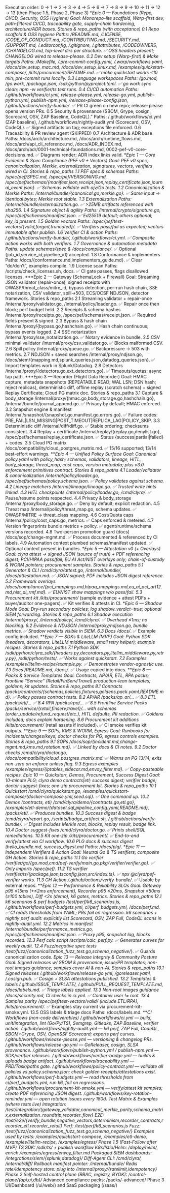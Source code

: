 Execution order: 0 → 1 → 2 → 3 → 4 → 5 → 6 → 7 → 8 → 9 → 10 → 11 → 12 → 13
(then Phase 1.5, Phase 2, Phase 3)
***Epic 0 — Foundations (Repo, CI/CD, Security, OSS Hygiene)
Goal: Monorepo-lite scaffold, Warp-first dev, path-filtered CI/CD, traceability gate, supply-chain hardening, architecture/ADR bases.
Stories & repo_paths (with acceptance)
0.1 Repo scaffold & OSS hygiene
Paths: /README.md, /LICENSE, /CODE_OF_CONDUCT.md, /CONTRIBUTING.md, /SECURITY.md, /SUPPORT.md, /.editorconfig, /.gitignore, /.gitattributes, /CODEOWNERS, /CHANGELOG.md, top-level dirs per structure.
✅ OSS headers present; CHANGELOG wired to release-please.
0.2 Dev setup (Warp-first) & Make targets
Paths: /Makefile, /.pre-commit-config.yaml, /.warp/workflows.yaml, /docs/dev_setup_mac.md, /docs/dev_setup_linux.md, /examples/quickstart-compose/*, /kits/procurement/README.md.
✅ make quickstart works <10 min; pre-commit runs locally.
0.3 Language workspaces
Paths: /go.mod, /go.work, /package.json, /sdk/python/pyproject.toml.
✅ go work sync clean; npm -w verifier/ts test runs.
0.4 CI/CD automation
Paths: /.github/workflows/ci.yml, release-please.yml, release-go.yml, publish-python.yml, publish-npm.yml, /release-please-config.json, /.github/actions/verify-bundle/*.
✅ PR CI green on new repo; release-please opens version PRs.
0.5 Security & provenance (SBOM, Grype, cosign, Scorecard, OSV, ZAP Baseline, CodeQL).”
Paths: /.github/workflows/ci.yml (ZAP baseline), /.github/workflows/nightly-audit.yml (Scorecard, OSV, CodeQL).
✅ Signed artifacts on tag; exceptions file enforced.
0.6 Traceability & PR review agent (SKIPPED)
0.7 Architecture & ADR base
Paths: /docs/arch/architecture.md, /docs/arch/runtime_flows.md, /docs/arch/api_cli_reference.md, /docs/ADR_INDEX.md, /docs/arch/adr/0001-technical-foundations.md, 0002-pef-v0-core-decisions.md.
✅ Diagrams render; ADR index links valid.
***Epic 1 — Core Evidence & Spec Compliance (PEF v0 + Vectors)
Goal: PEF v0 spec, canonicalization, Merkle, externalization, signatures, vectors, verifiers wired in CI.
Stories & repo_paths
1.1 PEF spec & schemas
Paths: /spec/pef/SPEC.md, /spec/pef/VERSIONING.md, /spec/pef/schemas/{manifest.json,receipt.json,replay_certificate.json,journal_event.json}.
✅ Schemas validate with ajv/Go tests.
1.2 Canonicalization & Merkle
Paths: /internal/bundle/{canonical.go,merkle.go}.
✅ Same input ⇒ identical bytes; Merkle root stable.
1.3 Externalization
Paths: /internal/bundle/externalization.go.
✅ >25MB artifacts referenced with sha256.
1.4 Signature object & agility
Paths: /internal/crypto/signature.go, /spec/pef/schemas/manifest.json.
✅ Ed25519 default; others optional; key_id present.
1.5 Golden vectors
Paths: /spec/pef/test-vectors/{valid,forged,truncated}/.
✅ Verifiers pass/fail as expected; vectors immutable after publish.
1.6 Verifier CI & action
Paths: /.github/actions/verify-bundle/*, /.github/workflows/ci.yml.
✅ Composite action works with both verifiers.
1.7 Governance & automation metadata
Paths: update schemas/spec & /docs/compliance/*.
✅ Optional {job_id,service_id,pipeline_id} accepted.
1.8 Conformance & implementers
Paths: /docs/{conformance.md,implementers_guide.md}.
✅ Clear “do/don’t”, examples compile.
1.9 License scan
Paths: /scripts/check_licenses.sh, docs.
✅ CI gate passes, flags disallowed licenses.
***Epic 2 — Gateway (SchemaLock + Firewall)
Goal: Streaming JSON validator (repair-once), signed receipts with OWASP/threat_class/mitre_id, bypass detection, per-run hash chain, SSE notarization, CSV validator, spill→503, ECS/OCSF NDJSON, detector framework.
Stories & repo_paths
2.1 Streaming validator + repair-once
/internal/proxy/validator.go, /internal/policy/loader.go.
✅ Repair once then block; perf budget held.
2.2 Receipts & schema hashes
/internal/proxy/receipts.go, /spec/pef/schemas/receipt.json.
✅ Required fields present & signed.
2.3 Bypass & hash chain
/internal/proxy/{bypass.go,hashchain.go}.
✅ Hash chain continuous; bypass events logged.
2.4 SSE notarization
/internal/proxy/sse_notarization.go.
✅ Notary evidence in bundle.
2.5 CSV minimal validator
/internal/proxy/csv_validator.go.
✅ Blocks malformed CSV.
2.6 Spill policy
/internal/proxy/queue.go.
✅ Backpressure → 503 with metrics.
2.7 NDJSON + saved searches
/internal/proxy/ndjson.go, /docs/siem/{mapping.md,splunk_queries.json,datadog_queries.json}.
✅ Import templates work in Splunk/Datadog.
2.8 Detectors
/internal/proxy/{detectors.go,ext_detectors.go}.
✅ Timeouts/quotas; async tap path.
***Epic 3 — Recorder (Flight Data Recorder)
Goal: HMAC capture, metadata snapshots (REPEATABLE READ; WAL LSN; DSN hash; reject replicas), deterministic diff, offline replay (scratch schema) + signed Replay Certificate; Cloud PG matrix doc.
Stories & repo_paths
3.1 Capture & body_storage
/internal/proxy/{hmac.go,body_storage.go,hashchain.go}, /internal/bundle/journal_append.go.
✅ Privacy by default; HMAC enforced.
3.2 Snapshot engine & manifest
/internal/snapshot/{snapshot.go,manifest.go,errors.go}.
✅ Failure codes: PRE_FAIL|LSN_MISSING|POST_TIMEOUT|REPLICA_LAG|POLICY_SKIP.
3.3 Deterministic diff
/internal/diff/diff.go.
✅ Stable ordering; checksums consistent.
3.4 Replay + certificate
/internal/replay/{replay.go,denylist.go}, /spec/pef/schemas/replay_certificate.json.
✅ Status {success|partial|failed} + codes.
3.5 Cloud PG matrix
/docs/compatibility/cloud_postgres_matrix.md.
✅ 15/16 supported; 13/14 best-effort warnings.
***Epic 4 — Unified Policy Surface
Goal: Canonical policy.yaml with policy_hash; schemas, validators, lineage, HITL, body_storage, threat_map, cost caps, version metadata; plus v3.0 enforcement primitives contract.
Stories & repo_paths
4.1 Loader/validator & canonicalization
/internal/policy/loader.go, /spec/pef/schemas/policy.schema.json.
✅ Policy validates against schema.
4.2 Lineage matchers
/internal/lineage/lineage.go.
✅ Trusted write hints linked.
4.3 HITL checkpoints
/internal/policy/loader.go, /cmd/clyra/*.
✅ Pause/resume points respected.
4.4 Privacy & body_storage
/internal/proxy/body_storage.go.
✅ Deny by default; explicit redaction.
4.5 Threat map
/internal/policy/threat_map.go, schema updates.
✅ OWASP/MITRE → threat_class mapping.
4.6 Cost/Quota caps
/internal/policy/cost_caps.go, metrics.
✅ Caps enforced & metered.
4.7 Version fingerprints
bundle metrics + policy.
✅ agent/runtime/schema versions recorded.
4.8 Two-person promotion guard (docs)
/docs/sop/change-mgmt.md.
✅ Process documented & referenced by CI labels.
4.9 Automation context plumbed
schemas/manifest updated.
✅ Optional context present in bundles.
***Epic 5 — Attestation v0 (+ Overlays)
Goal: clyra attest → signed JSON (source of truth) + PDF referencing digest; PCI/HIPAA pass/fail; EU AI Act/NIST overlays only; chain-of-custody & WORM pointers; procurement samples.
Stories & repo_paths
5.1 Generator & CLI
/cmd/clyra/attest.go, /internal/bundle/*, /docs/attestation.md.
✅ JSON signed; PDF includes JSON digest reference.
5.2 Framework overlays
/docs/compliance/{pci_mappings.md,hipaa_mappings.md,eu_ai_act_art12.md,nist_ai_rmf.md}.
✅ EU/NIST show mappings w/o pass/fail.
5.3 Procurement kit
/kits/procurement/* (sample evidence + attest PDFs + buyer/auditor one-pagers).
✅ Kit verifies & attests in CI.
***Epic 6 — Shadow Mode
Goal: Dry-run secondary policies; log shadow_verdict=true; optional SIEM forwarding.
Stories & repo_paths
6.1 Shadow execution
/internal/proxy/, /internal/policy/, /cmd/clyra/*.
✅ Overhead ≤1ms; no blocking.
6.2 Evidence & NDJSON
/internal/proxy/ndjson.go, bundle metrics.
✅ Shadow verdicts visible in SIEM.
6.3 Docs
/docs/*.
✅ Example config included.
***Epic 7 — SDKs & LiteLLM (MVP)
Goal: Python SDK (headers, decorators, LiteLLM middleware, small retry helper); example recipes.
Stories & repo_paths
7.1 Python SDK
/sdk/python/clyra_sdk/{headers.py,decorators.py,litellm_middleware.py,retry.py}, /sdk/python/tests/.
✅ Works against quickstart.
7.2 Examples
/examples/litellm-recipe/example.py.
✅ Demonstrates vendor-agnostic use.
7.3 Docs
/README.md, /docs/*.
✅ Usage copied into docs.
***Epic 8 — Packs & Service Templates
Goal: Contracts, AP/AR, ETL, RPA packs; Frontline “Service” (Retail/FinServ/Travel) production-lean templates; goldens; kit updates.
Stories & repo_paths
8.1 Contracts
/packs/contracts/{schemas,policies,fixtures,goldens,pack.yaml,README.md}.
✅ Policy passes contract tests.
8.2 AP/AR
/packs/ap_ar/... ✅
8.3 ETL
/packs/etl/... ✅
8.4 RPA
/packs/rpa/... ✅
8.5 Frontline Service Packs
/packs/service/{retail,finserv,travel}/... with schemas (order_update/refund_request/etc.), HITL defaults, PII redaction.
✅ Goldens included; docs explain hardening.
8.6 Procurement kit additions
/kits/procurement/* (retail assets if included).
✅ CI smoke verifies kit outputs.
***Epic 9 — SOPs, KMS & WORM, Egress
Goal: Runbooks for incidents/changes/keys; doctor checks for PG; egress controls examples.
Stories & repo_paths
9.1 SOPs
/docs/sop/{incident.md,change-mgmt.md,kms.md,rotation.md}.
✅ Linked by docs & CI notes.
9.2 Doctor checks
/cmd/clyra/doctor.go, /docs/compatibility/cloud_postgres_matrix.md.
✅ Warns on PG 13/14; exits non-zero on enforce unless flag.
9.3 Egress examples
/examples/egress/{iptables_sidecar.md,envoy_filter.md}.
✅ Copy-pasteable recipes.
***Epic 10 — Quickstart, Demos, Procurement, Success Digest
Goal: 10-minute PLG; clyra demo contracts|etl; success digest; verifier badge; doctor suggest-fixes; one-zip procurement kit.
Stories & repo_paths
10.1 Quickstart
/cmd/clyra/quickstart.go, /examples/quickstart-compose/{docker-compose.yml,seed.sql}.
✅ One command up.
10.2 Demos (contracts, etl)
/cmd/clyra/demo/{contracts.go,etl.go}, /examples/etl-demo/{dataset.sql,pipeline_config.yaml,README.md}, /packs/etl/*.
✅ Produces bundles.
10.3 Success digest & badge
/cmd/clyra/report.go, /scripts/badge_artifact.sh, /.github/actions/verify-bundle/*.
✅ Digest includes Merkle root, blocks, replay result, badge link.
10.4 Doctor suggest-fixes
/cmd/clyra/doctor.go.
✅ Prints shell/SQL remediations.
10.5 Kit one-zip
/kits/procurement/*.
✅ End-to-end verify/attest via CI workflow.
10.6 PLG docs & success digest (hello_bundle.md, success_digest.md
Paths: /docs/plg/*.
***Epic 11 — Independent Verifiers & Action
Goal: Neutral Go & TS verifiers; composite GH Action.
Stories & repo_paths
11.1 Go verifier
/verifier/go/{go.mod,cmd/pef-verify/main.go,pkg/verifier/verifier.go}.
✅ Only imports /spec/pef/*.
11.2 TS verifier
/verifier/ts/{package.json,tsconfig.json,src/index.ts}.
✅ npx @clyra/pef-verifier works.
11.3 GH Action
/.github/actions/verify-bundle/*.
✅ Usable by external repos.
***Epic 12 — Performance & Reliability SLOs
Goal: Gateway p95 ≤15ms (+≤2ms enforcement), Recorder p95 ≤20ms, Snapshot ≤50ms (≤100 tables), Diff <2s (demo), k6 gates, metrics.
Stories & repo_paths
12.1 k6 scenarios & perf budgets
/test/perf/k6_scenarios.js, /.github/workflows/perf-budgets.yml, ci/perf_budgets.yml, /docs/perf.md.
✅ CI reads thresholds from YAML; PRs fail on regression. k6 scenarios + nightly perf audit: explicitly list Scorecard, OSV, ZAP Full, CodeQL scans in nightly-audit.yml.
12.2 Metrics in manifest
/internal/bundle/performance_metrics.go, /spec/pef/schemas/manifest.json.
✅ Proxy p95, snapshot lag, blocks recorded.
12.3 Perf calc script
/scripts/calc_perf.py.
✅ Generates curves for weekly audit.
12.4 Fuzz/negative spec tests
/test/fuzz/{canonicalization_fuzz_test.go,schema_negative/*}.
✅ Guards canonicalization code.
***Epic 13 — Release Integrity & Community Posture
Goal: Signed releases w/ SBOM & provenance; issue/PR templates; non-root images guidance; samples cover AI & non-AI.
Stories & repo_paths
13.1 Signed releases
/.github/workflows/release-go.yml, /goreleaser.yaml, /.cosign.pub.
✅ Cosign + SLSA attestations published.
13.2 Templates & labels
/.github/ISSUE_TEMPLATE/*, /.github/PULL_REQUEST_TEMPLATE.md, /docs/labels.md.
✅ Triage labels applied.
13.3 Non-root images guidance
/docs/security.md, CI checks in ci.yml.
✅ Container user != root.
13.4 Samples parity
/spec/pef/test-vectors/valid/* (include ETL/RPA), /kits/procurement/*.
✅ Examples stay current via procurement-kit-smoke.yml.
13.5 OSS labels & triage docs
Paths: /docs/labels.md.
***CI Workflows (non-code deliverables)
/.github/workflows/ci.yml — build, unit/integration, lint (Go/Py/TS), Semgrep, Gitleaks, ZAP Baseline, verifier action.
/.github/workflows/nightly-audit.yml — k6 perf, ZAP Full, CodeQL, SBOM+Grype, OSV, OpenSSF Scorecard; exports perf curves.
/.github/workflows/release-please.yml — versioning & changelog PRs.
/.github/workflows/release-go.yml — GoReleaser, cosign, SLSA provenance.
/.github/workflows/publish-python.yml / publish-npm.yml — SDK/verifier releases.
/.github/workflows/verifier-badge.yml — builds & uploads badge artifact.
/.github/workflows/traceability.yml — PRD/Task/paths gate.
/.github/workflows/policy-contract.yml — validate all policies vs policy.schema.json; check golden receipts/attestations exist.
/.github/workflows/perf-budgets.yml — read thresholds from ci/perf_budgets.yml, run k6, fail on regressions.
/.github/workflows/procurement-kit-smoke.yml — verify/attest kit samples; create PDF referencing JSON digest.
/.github/workflows/key-rotation-reminder.yml — open rotation issues every 180d.
***Test Matrix & Examples (where tests live)
Integration: /test/integration/{gateway_validator,canonical_merkle_parity,schema_matrix,externalization_roundtrip,recorder_flow}
E2E: /test/e2e/{verify_bundle,negative_vectors,determinism,recorder_contracts,recorder_etl,recorder_retail}
Perf: /test/perf/k6_scenarios.js
Fuzz: /test/fuzz/{canonicalization_fuzz_test.go,schema_negative/*}
Examples used by tests: /examples/quickstart-compose, /examples/etl-demo, /examples/litellm-recipe, /examples/egress/*
***Phase 1.5 (Fast-Follow after MVP)
TS SDK: /sdk/ts/* + publish workflow
K8s/Istio/Helm: /deploy/helm/*, enrich /examples/egress/envoy_filter.md
Packaged SIEM dashboards: /integrations/siem/{splunk,datadog}/*
Diff-Agent CLI: /cmd/clyra/, /internal/diff/
Rollback manifest pointer: /internal/bundle/*
Redis rate/idempotency store: plug into /internal/proxy/{ratelimit,idempotency}
Phase 2
Self-hosted control plane (RBAC, registry, BYOK): /control-plane/{api,ui,db}/*
Advanced compliance packs: /packs/-advanced/
Phase 3
UI/Dashboard (/ui/web/) and SaaS packaging (/saas/)
